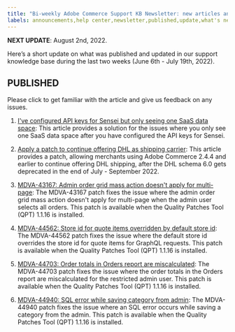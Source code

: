 ```yaml
---
title: "Bi-weekly Adobe Commerce Support KB Newsletter: new articles and updates"
labels: announcements,help center,newsletter,published,update,what's new,Magento,Adobe Commerce,cloud infrastructure,on-premises
---
```


 **NEXT UPDATE**: August 2nd, 2022.

Here’s a short update on what was published and updated in our support knowledge base during the last two weeks (June 6th - July 19th, 2022).

## PUBLISHED

Please click to get familiar with the article and give us feedback on any issues.

1. [I've configured API keys for Sensei but only seeing one SaaS data space](https://support.magento.com/hc/en-us/articles/7788037656845-I-ve-configured-API-keys-for-Sensei-but-only-seeing-one-SaaS-data-space): This article provides a solution for the issues where you only see one SaaS data space after you have configured the API keys for Sensei.

1. [Apply a patch to continue offering DHL as shipping carrier](https://support.magento.com/hc/en-us/articles/7707818131597-Apply-a-patch-to-continue-offering-DHL-as-shipping-carrier): This article provides a patch, allowing merchants using Adobe Commerce 2.4.4 and earlier to continue offering DHL shipping, after the DHL schema 6.0 gets deprecated in the end of July - September 2022.

1. [MDVA-43167: Admin order grid mass action doesn't apply for multi-page](https://support.magento.com/hc/en-us/articles/7589692196621-MDVA-43167-Admin-order-grid-mass-action-doesn-t-apply-for-multi-page): The MDVA-43167 patch fixes the issue where the admin order grid mass action doesn't apply for multi-page when the admin user selects all orders. This patch is available when the Quality Patches Tool (QPT) 1.1.16 is installed.

1. [MDVA-44562: Store id for quote items overridden by default store id](https://support.magento.com/hc/en-us/articles/7589701114253-MDVA-44562-Store-id-for-quote-items-overridden-by-default-store-id): The MDVA-44562 patch fixes the issue where the default store id overrides the store id for quote items for GraphQL requests. This patch is available when the Quality Patches Tool (QPT) 1.1.16 is installed.

1. [MDVA-44703: Order totals in Orders report are miscalculated](https://support.magento.com/hc/en-us/articles/7675019193485-MDVA-44703-Order-totals-in-Orders-report-are-miscalculated): The MDVA-44703 patch fixes the issue where the order totals in the Orders report are miscalculated for the restricted admin user. This patch is available when the Quality Patches Tool (QPT) 1.1.16 is installed.

1. [MDVA-44940: SQL error while saving category from admin](https://support.magento.com/hc/en-us/articles/7643240232077-MDVA-44940-SQL-error-while-saving-category-from-admin): The MDVA-44940 patch fixes the issue where an SQL error occurs while saving a category from the admin. This patch is available when the Quality Patches Tool (QPT) 1.1.16 is installed.
